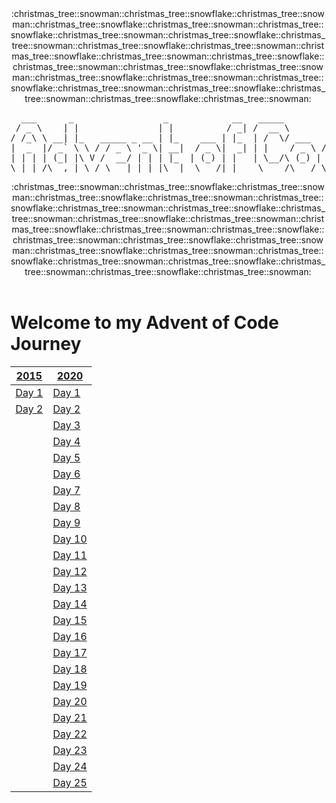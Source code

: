 <div align="center">
:christmas_tree::snowman::christmas_tree::snowflake::christmas_tree::snowman::christmas_tree::snowflake::christmas_tree::snowman::christmas_tree::snowflake::christmas_tree::snowman::christmas_tree::snowflake::christmas_tree::snowman::christmas_tree::snowflake::christmas_tree::snowman::christmas_tree::snowflake::christmas_tree::snowman::christmas_tree::snowflake::christmas_tree::snowman::christmas_tree::snowflake::christmas_tree::snowman::christmas_tree::snowflake::christmas_tree::snowman::christmas_tree::snowflake::christmas_tree::snowman::christmas_tree::snowflake::christmas_tree::snowman::christmas_tree::snowflake::christmas_tree::snowman:
<pre>
  ___      _                 _            __   _____           _      
 / _ \    | |               | |          / _| /  __ \         | |     
/ /_\ \ __| |_   _____ _ __ | |_    ___ | |_  | /  \/ ___   __| | ___ 
|  _  |/ _` \ \ / / _ \ '_ \| __|  / _ \|  _| | |    / _ \ / _` |/ _ \
| | | | (_| |\ V /  __/ | | | |_  | (_) | |   | \__/\ (_) | (_| |  __/
\_| |_/\__,_| \_/ \___|_| |_|\__|  \___/|_|    \____/\___/ \__,_|\___|
</pre>
:christmas_tree::snowman::christmas_tree::snowflake::christmas_tree::snowman::christmas_tree::snowflake::christmas_tree::snowman::christmas_tree::snowflake::christmas_tree::snowman::christmas_tree::snowflake::christmas_tree::snowman::christmas_tree::snowflake::christmas_tree::snowman::christmas_tree::snowflake::christmas_tree::snowman::christmas_tree::snowflake::christmas_tree::snowman::christmas_tree::snowflake::christmas_tree::snowman::christmas_tree::snowflake::christmas_tree::snowman::christmas_tree::snowflake::christmas_tree::snowman::christmas_tree::snowflake::christmas_tree::snowman::christmas_tree::snowflake::christmas_tree::snowman:
</div>
</br>
<div>
  
# Welcome to my Advent of Code Journey

| [2015][2015]      | [2020][2020]      |
| ----------------- | ----------------- |
| [Day 1][2015-01]  | [Day 1][2020-01]  |
| [Day 2][2015-02]  | [Day 2][2020-02]  |
|                   | [Day 3][2020-03]  |
|                   | [Day 4][2020-04]  |
|                   | [Day 5][2020-05]  |
|                   | [Day 6][2020-06]  |
|                   | [Day 7][2020-07]  |
|                   | [Day 8][2020-08]  |
|                   | [Day 9][2020-09]  |
|                   | [Day 10][2020-10] |
|                   | [Day 11][2020-11] |
|                   | [Day 12][2020-12] |
|                   | [Day 13][2020-13] |
|                   | [Day 14][2020-14] |
|                   | [Day 15][2020-15] |
|                   | [Day 16][2020-16] |
|                   | [Day 17][2020-17] |
|                   | [Day 18][2020-18] |
|                   | [Day 19][2020-19] |
|                   | [Day 20][2020-20] |
|                   | [Day 21][2020-21] |
|                   | [Day 22][2020-22] |
|                   | [Day 23][2020-23] |
|                   | [Day 24][2020-24] |
|                   | [Day 25][2020-25] |

[2015]: 2015
[2015-01]: 2015/src/Day01
[2015-02]: 2015/src/Day02

[2020]: 2020
[2020-01]: 2020/Day01
[2020-02]: 2020/Day02
[2020-03]: 2020/Day03
[2020-04]: 2020/Day04
[2020-05]: 2020/Day05
[2020-06]: 2020/Day06
[2020-07]: 2020/Day07
[2020-08]: 2020/Day08
[2020-09]: 2020/Day09
[2020-10]: 2020/Day10
[2020-11]: 2020/Day11
[2020-12]: 2020/Day12
[2020-13]: 2020/Day13
[2020-14]: 2020/Day14
[2020-15]: 2020/Day15
[2020-16]: 2020/Day16
[2020-17]: 2020/Day17
[2020-18]: 2020/Day18
[2020-19]: 2020/Day19
[2020-20]: 2020/Day20
[2020-21]: 2020/Day21
[2020-22]: 2020/Day22
[2020-23]: 2020/Day23
[2020-24]: 2020/Day24
[2020-25]: 2020/Day25
